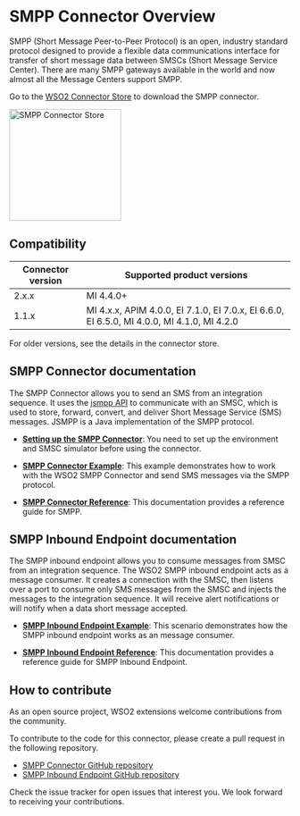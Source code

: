 # SMPP Connector Overview

SMPP (Short Message Peer-to-Peer Protocol) is an open, industry standard protocol designed to provide a flexible data communications interface for transfer of short message data between SMSCs (Short Message Service Center). There are many SMPP gateways available in the world and now almost all the Message Centers support SMPP. 

Go to the <a target="_blank" href="https://store.wso2.com/connector/esb-connector-smpp">WSO2 Connector Store</a> to download the SMPP connector.

<img src="{{base_path}}/assets/img/integrate/connectors/smpp-store.png" title="SMPP Connector Store" width="200" alt="SMPP Connector Store"/>

## Compatibility

| Connector version | Supported product versions                                                                 |
| ------------- |--------------------------------------------------------------------------------------------|
|  2.x.x        | MI 4.4.0+                                                                                  |
|  1.1.x        | MI 4.x.x, APIM 4.0.0, EI 7.1.0, EI 7.0.x, EI 6.6.0, EI 6.5.0, MI 4.0.0, MI 4.1.0, MI 4.2.0 |

For older versions, see the details in the connector store.

## SMPP Connector documentation

The SMPP Connector allows you to send an SMS from an integration sequence. It uses the [jsmpp API](https://jsmpp.org/) to communicate with an SMSC, which is used to store, forward, convert, and deliver Short Message Service (SMS) messages. JSMPP is a Java implementation of the SMPP protocol. 

* **[Setting up the SMPP Connector]({{base_path}}/reference/connectors/smpp-connector/smpp-connector-configuration/)**: You need to set up the environment and SMSC simulator before using the connector.

* **[SMPP Connector Example]({{base_path}}/reference/connectors/smpp-connector/smpp-connector-example/)**: This example demonstrates how to work with the WSO2 SMPP Connector and send SMS messages via the SMPP protocol. 

* **[SMPP Connector Reference]({{base_path}}/reference/connectors/smpp-connector/smpp-connector-config/)**: This documentation provides a reference guide for SMPP.

## SMPP Inbound Endpoint documentation

The SMPP inbound endpoint allows you to consume messages from SMSC from an integration sequence. The WSO2 SMPP inbound endpoint acts as a message consumer. It creates a connection with the SMSC, then listens over a port to consume only SMS messages from the SMSC and injects the messages to the integration sequence. It will receive alert notifications or will notify when a data short message accepted.

* **[SMPP Inbound Endpoint Example]({{base_path}}/reference/connectors/smpp-connector/smpp-inbound-endpoint-example/)**: This scenario demonstrates how the SMPP inbound endpoint works as an message consumer. 

* **[SMPP Inbound Endpoint Reference]({{base_path}}/reference/connectors/smpp-connector/smpp-inbound-endpoint-config/)**: This documentation provides a reference guide for SMPP Inbound Endpoint.

## How to contribute

As an open source project, WSO2 extensions welcome contributions from the community. 

To contribute to the code for this connector, please create a pull request in the following repository. 

* [SMPP Connector GitHub repository](https://github.com/wso2-extensions/esb-connector-smpp)
* [SMPP Inbound Endpoint GitHub repository](https://github.com/wso2-extensions/esb-inbound-smpp)

Check the issue tracker for open issues that interest you. We look forward to receiving your contributions.
